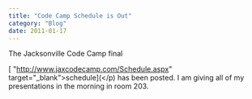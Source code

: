 ```yaml
---
title: "Code Camp Schedule is Out"
category: "Blog"
date: 2011-01-17
---
```



The Jacksonville Code Camp final 

[ "http://www.jaxcodecamp.com/Schedule.aspx" target="_blank">schedule](</p) has been posted. I am giving all of my presentations in the morning in room 203\.